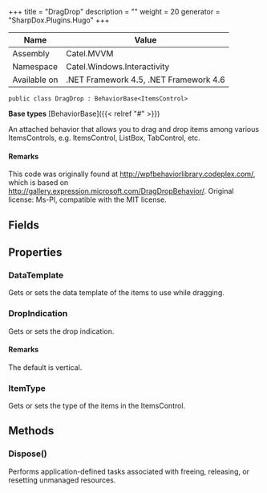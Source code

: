 

+++
title = "DragDrop" 
description = ""
weight = 20
generator = "SharpDox.Plugins.Hugo"
+++

Name|Value
---|---
Assembly|Catel.MVVM
Namespace|Catel.Windows.Interactivity
Available on|.NET Framework 4.5, .NET Framework 4.6

```
public class DragDrop : BehaviorBase<ItemsControl>
```

**Base types**
[BehaviorBase]({{< relref "#" >}})

An attached behavior that allows you to drag and drop items among various ItemsControls, e.g. ItemsControl, ListBox, TabControl, etc.

#### Remarks

This code was originally found at http://wpfbehaviorlibrary.codeplex.com/, which is based on http://gallery.expression.microsoft.com/DragDropBehavior/. Original license: Ms-Pl, compatible with the MIT license.

## Fields

## Properties

### DataTemplate

Gets or sets the data template of the items to use while dragging.

### DropIndication

Gets or sets the drop indication.

#### Remarks

The default is vertical.

### ItemType

Gets or sets the type of the items in the ItemsControl.

## Methods

### Dispose()

Performs application-defined tasks associated with freeing, releasing, or resetting unmanaged resources.

